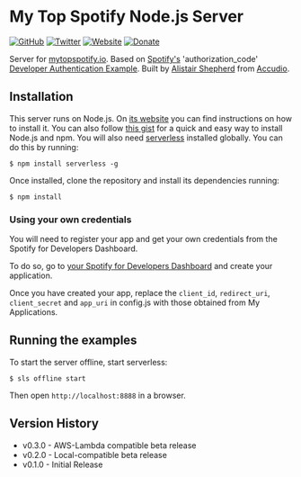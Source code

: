 # My Top Spotify Node.js Server

[![GitHub](https://img.shields.io/badge/GitHub-Accudio-0366d6.svg)](https://github.com/Accudio) [![Twitter](https://img.shields.io/badge/Twitter-@accudio-1DA1F2.svg)](https://twitter.com/accudio) [![Website](https://img.shields.io/badge/Website-accudio.com-4B86AF.svg)](https://accudio.com) [![Donate](https://img.shields.io/badge/Donate-Paypal-009cde.svg)](https://www.paypal.com/cgi-bin/webscr?cmd=_donations&business=alistair.shepherd@hotmail.co.uk&item_name=Supporting+open+source+projects+by+Alistair+Shepherd&currency_code=GBP)

Server for [mytopspotify.io][url]. Based on [Spotify's][spotifyurl] 'authorization_code' [Developer Authentication Example][spotifyauthexamples]. Built by [Alistair Shepherd][alistairshepherdurl] from [Accudio][accudiourl].

## Installation

This server runs on Node.js. On [its website](http://www.nodejs.org/download/) you can find instructions on how to install it. You can also follow [this gist](https://gist.github.com/isaacs/579814) for a quick and easy way to install Node.js and npm. You will also need [serverless](https://serverless.com/) installed globally. You can do this by running:

    $ npm install serverless -g

Once installed, clone the repository and install its dependencies running:

    $ npm install

### Using your own credentials
You will need to register your app and get your own credentials from the Spotify for Developers Dashboard.

To do so, go to [your Spotify for Developers Dashboard](https://beta.developer.spotify.com/dashboard) and create your application.

Once you have created your app, replace the `client_id`, `redirect_uri`, `client_secret` and `app_uri` in config.js with those obtained from My Applications.

## Running the examples
To start the server offline, start serverless:

    $ sls offline start

Then open `http://localhost:8888` in a browser.

## Version History

- v0.3.0 - AWS-Lambda compatible beta release
- v0.2.0 - Local-compatible beta release
- v0.1.0 - Initial Release

[url]:https://mytopspotify.io/
[spotifyurl]:https://www.spotify.com/
[spotifyauthexamples]:https://github.com/spotify/web-api-auth-examples
[alistairshepherdurl]:https://alistairshepherd.co.uk/
[accudiourl]:https://accudio.com/